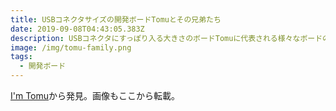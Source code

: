 ```yaml
---
title: USBコネクタサイズの開発ボードTomuとその兄弟たち
date: 2019-09-08T04:43:05.383Z
description: USBコネクタにすっぽり入る大きさのボードTomuに代表される様々なボードのラインナップを紹介します。
image: /img/tomu-family.png
tags:
  - 開発ボード
---
```

[I'm Tomu](https://tomu.im/)から発見。画像もここから転載。
